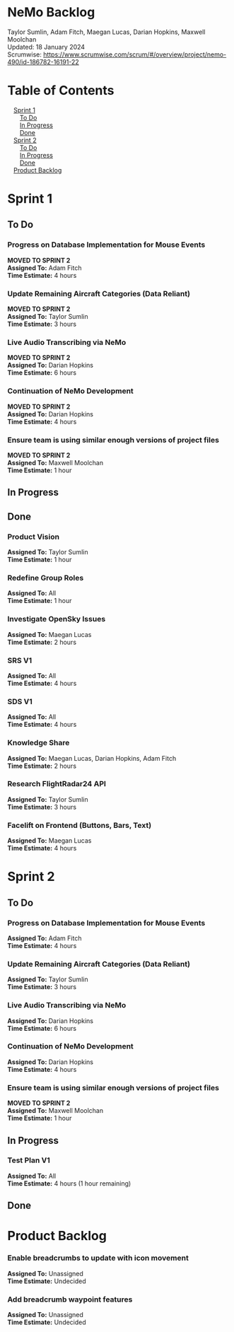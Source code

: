 # NeMo Backlog
Taylor Sumlin, Adam Fitch, Maegan Lucas, Darian Hopkins, Maxwell Moolchan<br>
Updated: 18 January 2024<br>
Scrumwise: https://www.scrumwise.com/scrum/#/overview/project/nemo-490/id-186782-16191-22

# Table of Contents
&emsp;[Sprint 1](#sprint-1)<br>
&emsp;&emsp;[To Do](#to-do)<br>
&emsp;&emsp;[In Progress](#in-progress)<br>
&emsp;&emsp;[Done](#done)<br>
&emsp;[Sprint 2](#sprint-2)<br>
&emsp;&emsp;[To Do](#to-do)<br>
&emsp;&emsp;[In Progress](#in-progress)<br>
&emsp;&emsp;[Done](#done)<br>
&emsp;[Product Backlog](#product-backlog)<br>

# Sprint 1
## To Do

### Progress on Database Implementation for Mouse Events
<strong>MOVED TO SPRINT 2</strong><br>
<strong>Assigned To:</strong> Adam Fitch<br>
<strong>Time Estimate:</strong> 4 hours <br>
### Update Remaining Aircraft Categories (Data Reliant)
<strong>MOVED TO SPRINT 2</strong><br>
<strong>Assigned To:</strong> Taylor Sumlin<br>
<strong>Time Estimate:</strong> 3 hours <br>
### Live Audio Transcribing via NeMo
<strong>MOVED TO SPRINT 2</strong><br>
<strong>Assigned To:</strong> Darian Hopkins<br>
<strong>Time Estimate:</strong> 6 hours <br>
### Continuation of NeMo Development
<strong>MOVED TO SPRINT 2</strong><br>
<strong>Assigned To:</strong> Darian Hopkins<br>
<strong>Time Estimate:</strong> 4 hours <br>
### Ensure team is using similar enough versions of project files
<strong>MOVED TO SPRINT 2</strong><br>
<strong>Assigned To:</strong> Maxwell Moolchan<br>
<strong>Time Estimate:</strong> 1 hour <br>

## In Progress


## Done
### Product Vision
<strong>Assigned To:</strong> Taylor Sumlin<br>
<strong>Time Estimate:</strong> 1 hour <br>
### Redefine Group Roles
<strong>Assigned To:</strong> All<br>
<strong>Time Estimate:</strong> 1 hour <br>
### Investigate OpenSky Issues
<strong>Assigned To:</strong> Maegan Lucas<br>
<strong>Time Estimate:</strong> 2 hours <br>
### SRS V1
<strong>Assigned To:</strong> All<br>
<strong>Time Estimate:</strong> 4 hours <br>
### SDS V1
<strong>Assigned To:</strong> All<br>
<strong>Time Estimate:</strong> 4 hours <br>
### Knowledge Share
<strong>Assigned To:</strong> Maegan Lucas, Darian Hopkins, Adam Fitch<br>
<strong>Time Estimate:</strong> 2 hours <br>
### Research FlightRadar24 API
<strong>Assigned To:</strong> Taylor Sumlin<br>
<strong>Time Estimate:</strong> 3 hours <br>
### Facelift on Frontend (Buttons, Bars, Text)
<strong>Assigned To:</strong> Maegan Lucas<br>
<strong>Time Estimate:</strong> 4 hours<br>

# Sprint 2
## To Do
### Progress on Database Implementation for Mouse Events
<strong>Assigned To:</strong> Adam Fitch<br>
<strong>Time Estimate:</strong> 4 hours <br>
### Update Remaining Aircraft Categories (Data Reliant)
<strong>Assigned To:</strong> Taylor Sumlin<br>
<strong>Time Estimate:</strong> 3 hours <br>
### Live Audio Transcribing via NeMo
<strong>Assigned To:</strong> Darian Hopkins<br>
<strong>Time Estimate:</strong> 6 hours <br>
### Continuation of NeMo Development
<strong>Assigned To:</strong> Darian Hopkins<br>
<strong>Time Estimate:</strong> 4 hours <br>
### Ensure team is using similar enough versions of project files
<strong>MOVED TO SPRINT 2</strong><br>
<strong>Assigned To:</strong> Maxwell Moolchan<br>
<strong>Time Estimate:</strong> 1 hour <br>
###

## In Progress
### Test Plan V1
<strong>Assigned To:</strong> All<br>
<strong>Time Estimate:</strong> 4 hours (1 hour remaining)<br> 

## Done

# Product Backlog
### Enable breadcrumbs to update with icon movement
<strong>Assigned To:</strong> Unassigned<br>
<strong>Time Estimate:</strong> Undecided <br>
### Add breadcrumb waypoint features
<strong>Assigned To:</strong> Unassigned<br>
<strong>Time Estimate:</strong> Undecided <br>
